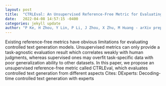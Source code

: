 ```yaml
---
layout: post
title:  "CTRLEval: An Unsupervised Reference-Free Metric for Evaluating Controlled Text Generation"
date:   2022-04-08 14:57:15 -0400
categories: jekyll update
author: "P Ke, H Zhou, Y Lin, P Li, J Zhou, X Zhu, M Huang - arXiv preprint arXiv:2204.00862, 2022"
---
```

Existing reference-free metrics have obvious limitations for evaluating controlled text generation models. Unsupervised metrics can only provide a task-agnostic evaluation result which correlates weakly with human judgments, whereas supervised ones may overfit task-specific data with poor generalization ability to other datasets. In this paper, we propose an unsupervised reference-free metric called CTRLEval, which evaluates controlled text generation from different aspects Cites: DExperts: Decoding-time controlled text generation with experts